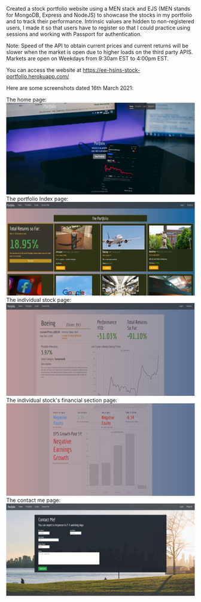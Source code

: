 Created a stock portfolio website using a MEN stack and EJS (MEN stands for MongoDB, Express and NodeJS) to showcase the stocks in my portfolio and to track their performance. 
Intrinsic values are hidden to non-registered users, I made it so that users have to register so that I could practice using sessions and working with Passport for authentication.

Note: Speed of the API to obtain current prices and current returns will be slower when the market is open due to higher loads on the third party APIS. Markets are open on Weekdays from 9:30am EST to 4:00pm EST. 

You can access the website at https://ee-hsins-stock-portfolio.herokuapp.com/ 

Here are some screenshots dated 16th March 2021:

The home page:
<img src="readme_images/homePageScreenshot.JPG">
The portfolio Index page:
<img src="readme_images/portfolioPageScreenshot.JPG">
The individual stock page:
<img src="readme_images/individualStockScreenshot.JPG">
The individual stock's financial section page:
<img src="readme_images/individualStockFinancialsScreenshot.JPG">
The contact me page:
<img src="readme_images/contactPageScreenshot.JPG">
